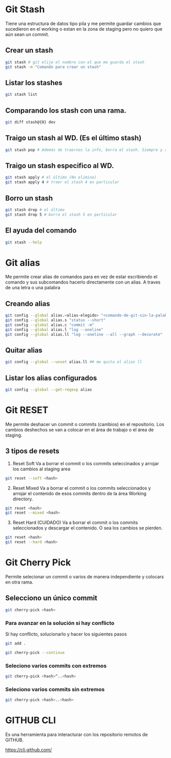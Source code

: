# Git Stash

Tiene una estructura de datos tipo pila y me permite guardar cambios que sucedieron en el working o estan en la zona de staging pero no quiero que aún sean un commit.

## Crear un stash

```sh
git stash # git elije el nombre con el que me guarda el stash
git stash -m "Comando para crear un stash"
```

## Listar los stashes

```sh
git stash list
```

## Comparando los stash con una rama.

```sh
git diff stash@{0} dev
```

## Traigo un stash al WD. (Es el último stash)

```sh
git stash pop # Además de traernos la info, borra el stash. Siempre y cuando no haya conflicto.
```

## Traigo un stash especifico al WD.

```sh
git stash apply # el último (No elimina)
git stash apply 4 # traer el stash 4 en particular
```

## Borro un stash

```sh
git stash drop # el último
git stash drop 5 # borra el stash 5 en particular
```

## El ayuda del comando

```sh
git stash --help
```

# Git alias
Me permite crear alias de comandos para en vez de estar escribiendo el comando y sus subcomandos hacerlo directamente con un alias. A traves de una letra o una palabra

## Creando alias

```sh
git config --global alias.<alias-elegido> "<comando-de-git-sin-la-palabra-git>"
git config --global alias.s "status --short"
git config --global alias.c "commit -m"
git config --global alias.l "log --oneline"
git config --global alias.ll "log --oneline --all --graph --decorate"
```

## Quitar alias

```sh
git config --global --unset alias.ll ## me quita el alias ll
```

## Listar los alias configurados

```sh
git config --global --get-regexp alias
```

# Git RESET
Me permite deshacer un commit o commits (cambios) en el repositorio. Los cambios deshechos se van a colocar en el área de trabajo o el área de staging.

## 3 tipos de resets

1. Reset Soft
Va a borrar el commit o los commits seleccinados y arrojar los cambios al staging area

```sh
git reset --soft <hash>
```

2. Reset Mixed
Va a borrar el commit o los commits seleccionados y arrojar el contenido de esos commits dentro de la área Working directory.

```sh
git reset <hash>
git reset --mixed <hash>
```

3. Reset Hard (CUIDADO)
Va a borrar el commit o los commits seleccionados y descargar el contenido. O sea los cambios se pierden.

```sh
git reset <hash>
git reset --hard <hash>
```

# Git Cherry Pick
Permite selecionar un commit o varios de manera independiente y colocars en otra rama.

## Selecciono un único commit 

```sh
git cherry-pick <hash>
```

### Para avanzar en la solución si hay conflicto
Si hay conflicto, solucionarlo y hacer los siguientes pasos

```sh
git add .
```

```sh
git cherry-pick --continue
```

### Seleciono varios commits con extremos

```sh
git cherry-pick <hash>^..<hash>
```

### Seleciono varios commits sin extremos

```sh
git cherry-pick <hash>..<hash>
```

# GITHUB CLI
Es una herramienta para interacturar con los repositorio remotos de GITHUB.

<https://cli.github.com/>